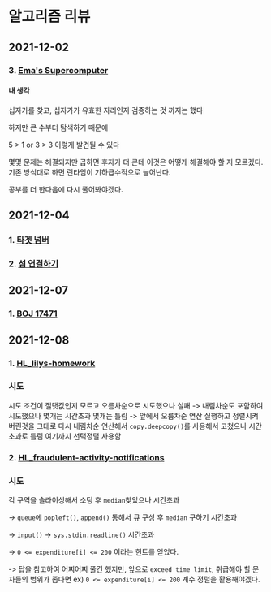 # **알고리즘 리뷰**

## **2021-12-02**

### **3. [Ema's Supercomputer](https://www.hackerrank.com/challenges/two-pluses/problem)**

#### **내 생각**
십자가를 찾고, 십자가가 유효한 자리인지 검증하는 것 까지는 했다

하지만 큰 수부터 탐색하기 때문에 

5 > 1 or 3 > 3 이렇게 발견될 수 있다

몇몇 문제는 해결되지만 곱하면 후자가 더 큰데 이것은 어떻게 해결해야 할 지 모르겠다. 기존 방식대로 하면 런타임이 기하급수적으로 늘어난다.

공부를 더 한다음에 다시 풀어봐야겠다.

## **2021-12-04**

### **1. [타겟 넘버](https://programmers.co.kr/learn/courses/30/lessons/43165)**
### **2. [섬 연결하기](https://programmers.co.kr/learn/courses/30/lessons/42861)**

## **2021-12-07**

### **1. [BOJ 17471](https://www.acmicpc.net/problem/17471)**

## **2021-12-08**

### **1. [HL_lilys-homework](https://www.hackerrank.com/challenges/lilys-homework/problem)**
### **시도**
시도 조건이 절댓값인지 모르고 오름차순으로 시도했으나 실패 -> 내림차순도 포함하여 시도했으나 몇개는 시간초과 몇개는 틀림 -> 앞에서 오름차순 연산 실행하고 정렬시켜버린것을 그대로 다시 내림차순 연산해서 `copy.deepcopy()`를 사용해서 고쳤으나 시간초과로 틀림 여기까지 선택정렬 사용함

### **2. [HL_fraudulent-activity-notifications](https://www.hackerrank.com/challenges/fraudulent-activity-notifications/problem)**
### **시도**
각 구역을 슬라이싱해서 소팅 후 `median`찾았으나 시간초과 

-> `queue`에 `popleft()`, `append()` 통해서 큐 구성 후 `median` 구하기 시간초과

-> `input()` -> `sys.stdin.readline()` 시간초과

-> `0 <= expenditure[i] <= 200` 이라는 힌트를 얻었다.

-> 답을 참고하여 어찌어찌 풀긴 했지만, 앞으로 `exceed time limit`, 취급해야 할 문자들의 범위가 좁다면 ex) `0 <= expenditure[i] <= 200` 계수 정렬을 활용해야겠다.

